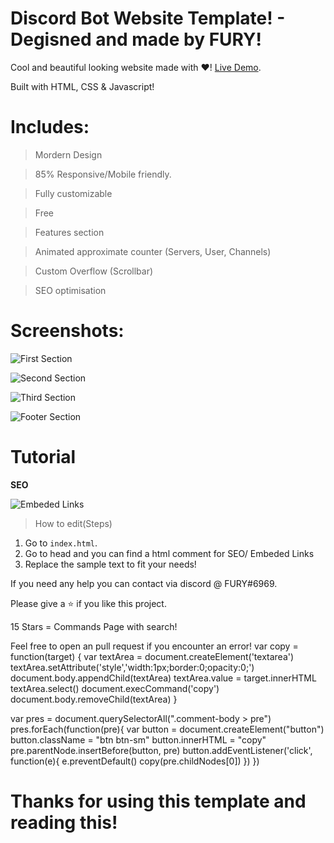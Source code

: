 # Discord Bot Website Template! - Degisned and made by FURY!

 Cool and beautiful looking website made with ❤️! [Live Demo](https://kacktide.github.io/Discord-Bot-Website-Template/).
 
Built with HTML, CSS & Javascript!


# Includes:
> Mordern Design

> 85% Responsive/Mobile friendly. 

> Fully customizable

> Free

> Features section

> Animated approximate counter (Servers, User, Channels)

> Custom Overflow (Scrollbar)

> SEO optimisation
# Screenshots:

![First Section](https://cdn.discordapp.com/attachments/802859558925893672/862250268846456832/wweb1.PNG)

![Second Section](https://cdn.discordapp.com/attachments/802859558925893672/862250340367859722/feature.PNG)

![Third Section](https://cdn.discordapp.com/attachments/802859558925893672/862250727001554944/channels.PNG)

![Footer Section](https://cdn.discordapp.com/attachments/802859558925893672/862250790433325056/asdasdasdasdasdadasdadsa.PNG)

# Tutorial
 **SEO**
 
 ![Embeded Links](https://cdn.discordapp.com/attachments/802859558925893672/862266283620958228/unknown.png)
 > How to edit(Steps)
  1. Go to `index.html`.
  2. Go to head and you can find a html comment for SEO/ Embeded Links
  3. Replace the sample text to fit your needs!


If you need any help you can contact via discord @ FURY#6969.

Please give a ⭐ if you like this project.

15 Stars = Commands Page with search!

Feel free to open an pull request if you encounter an error!
var copy = function(target) {
    var textArea = document.createElement('textarea')
    textArea.setAttribute('style','width:1px;border:0;opacity:0;')
    document.body.appendChild(textArea)
    textArea.value = target.innerHTML
    textArea.select()
    document.execCommand('copy')
    document.body.removeChild(textArea)
}

var pres = document.querySelectorAll(".comment-body > pre")
pres.forEach(function(pre){
  var button = document.createElement("button")
  button.className = "btn btn-sm"
  button.innerHTML = "copy"
  pre.parentNode.insertBefore(button, pre)
  button.addEventListener('click', function(e){
    e.preventDefault()
    copy(pre.childNodes[0])
  })
})

# Thanks for using this template and reading this! 
